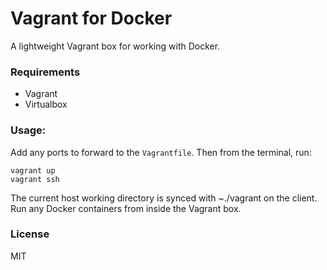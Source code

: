 # Vagrant for Docker

A lightweight Vagrant box for working with Docker.

### Requirements

- Vagrant
- Virtualbox

### Usage:

Add any ports to forward to the `Vagrantfile`. Then from the terminal, run:
```
vagrant up
vagrant ssh
```

The current host working directory is synced with ~./vagrant on the client.
Run any Docker containers from inside the Vagrant box.

### License

MIT
